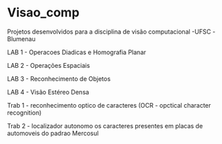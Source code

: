 # Visao_comp

Projetos desenvolvidos para a disciplina de visão computacional -UFSC -Blumenau 

LAB 1 - Operacoes Diadicas e Homografia Planar

LAB 2 - Operações Espaciais

LAB 3 - Reconhecimento de Objetos

LAB 4 - Visão Estéreo Densa

Trab 1 - reconhecimento optico de caracteres (OCR - opctical character recognition)

Trab 2 - localizador  autonomo os caracteres presentes em placas de automoveis do padrao Mercosul



